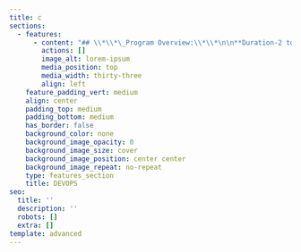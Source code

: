 ```yaml
---
title: c
sections:
  - features:
      - content: "## \\*\\*\_Program Overview:\\*\\*\n\n**Duration-2 to 3 Months**\n\n**Eligibility Criteria – No Eligibility Criteria.**\n\n**Basic concepts provided by Eduprajna Institute.**\n\n**Lifetime Access to Eduprajna Institute LAB(Syllabus Copies , Recorded\_\_ videos)**\n\n**Lifetime doubt clearness.**\n\n**All IT courses Global Certification Available.**\n\n**Placement Support**\n\n**Resume preparation & Soft skill training 1 week**\n\n**project support.**\n\n### **Syllabus:**\n\n##### **INTRODUCTION TO DEVOPS**\n\n##### **Source Code Management – Git and Git Hub**\n\n##### **MAVEN**\n\n##### **TOMCAT** \n\n##### **Continuous Integration: JENKINS**\n\n##### **Configuration management tool : Ansible**\n\n##### **Deployment Tools: Docker**\n\n##### **Monitoring Tool: Nagios&#xD;**\n\n##### **Container Orchestration: Kubernetes**&#xD;\n\n***\n"
        actions: []
        image_alt: lorem-ipsum
        media_position: top
        media_width: thirty-three
        align: left
    feature_padding_vert: medium
    align: center
    padding_top: medium
    padding_bottom: medium
    has_border: false
    background_color: none
    background_image_opacity: 0
    background_image_size: cover
    background_image_position: center center
    background_image_repeat: no-repeat
    type: features_section
    title: DEVOPS
seo:
  title: ''
  description: ''
  robots: []
  extra: []
template: advanced
---
```

